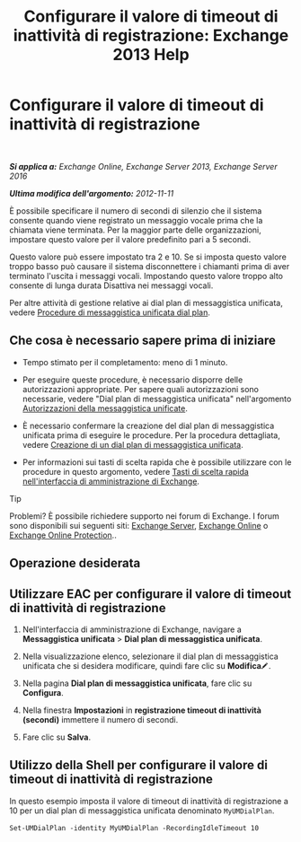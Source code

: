 ﻿---
title: 'Configurare il valore di timeout di inattività di registrazione: Exchange 2013 Help'
TOCTitle: Configurare il valore di timeout di inattività di registrazione
ms:assetid: a7fb9a09-fde9-447d-ad2c-95598405e99b
ms:mtpsurl: https://technet.microsoft.com/it-it/library/Ee423550(v=EXCHG.150)
ms:contentKeyID: 50481388
ms.date: 05/22/2018
mtps_version: v=EXCHG.150
ms.translationtype: MT
---

# Configurare il valore di timeout di inattività di registrazione

 

_**Si applica a:** Exchange Online, Exchange Server 2013, Exchange Server 2016_

_**Ultima modifica dell'argomento:** 2012-11-11_

È possibile specificare il numero di secondi di silenzio che il sistema consente quando viene registrato un messaggio vocale prima che la chiamata viene terminata. Per la maggior parte delle organizzazioni, impostare questo valore per il valore predefinito pari a 5 secondi.

Questo valore può essere impostato tra 2 e 10. Se si imposta questo valore troppo basso può causare il sistema disconnettere i chiamanti prima di aver terminato l'uscita i messaggi vocali. Impostando questo valore troppo alto consente di lunga durata Disattiva nei messaggi vocali.

Per altre attività di gestione relative ai dial plan di messaggistica unificata, vedere [Procedure di messaggistica unificata dial plan](um-dial-plan-procedures-exchange-2013-help.md).

## Che cosa è necessario sapere prima di iniziare

  - Tempo stimato per il completamento: meno di 1 minuto.

  - Per eseguire queste procedure, è necessario disporre delle autorizzazioni appropriate. Per sapere quali autorizzazioni sono necessarie, vedere "Dial plan di messaggistica unificata" nell'argomento [Autorizzazioni della messaggistica unificate](unified-messaging-permissions-exchange-2013-help.md).

  - È necessario confermare la creazione del dial plan di messaggistica unificata prima di eseguire le procedure. Per la procedura dettagliata, vedere [Creazione di un dial plan di messaggistica unificata](create-a-um-dial-plan-exchange-2013-help.md).

  - Per informazioni sui tasti di scelta rapida che è possibile utilizzare con le procedure in questo argomento, vedere [Tasti di scelta rapida nell'interfaccia di amministrazione di Exchange](keyboard-shortcuts-in-the-exchange-admin-center-exchange-online-protection-help.md).


> [!TIP]
> Problemi? È possibile richiedere supporto nei forum di Exchange. I forum sono disponibili sui seguenti siti: <A href="https://go.microsoft.com/fwlink/p/?linkid=60612">Exchange Server</A>, <A href="https://go.microsoft.com/fwlink/p/?linkid=267542">Exchange Online</A> o <A href="https://go.microsoft.com/fwlink/p/?linkid=285351">Exchange Online Protection</A>..



## Operazione desiderata

## Utilizzare EAC per configurare il valore di timeout di inattività di registrazione

1.  Nell'interfaccia di amministrazione di Exchange, navigare a **Messaggistica unificata** \> **Dial plan di messaggistica unificata**.

2.  Nella visualizzazione elenco, selezionare il dial plan di messaggistica unificata che si desidera modificare, quindi fare clic su **Modifica**![Icona Modifica](images/JJ218640.6f53ccb2-1f13-4c02-bea0-30690e6ea71d(EXCHG.150).gif "Icona Modifica").

3.  Nella pagina **Dial plan di messaggistica unificata**, fare clic su **Configura**.

4.  Nella finestra **Impostazioni** in **registrazione timeout di inattività (secondi)** immettere il numero di secondi.

5.  Fare clic su **Salva**.

## Utilizzo della Shell per configurare il valore di timeout di inattività di registrazione

In questo esempio imposta il valore di timeout di inattività di registrazione a 10 per un dial plan di messaggistica unificata denominato `MyUMDialPlan`.

    Set-UMDialPlan -identity MyUMDialPlan -RecordingIdleTimeout 10


